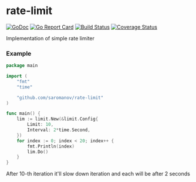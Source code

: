 # rate-limit
[![GoDoc](https://godoc.org/github.com/saromanov/rate-limit?status.png)](https://godoc.org/github.com/saromanov/rate-limit)
[![Go Report Card](https://goreportcard.com/badge/github.com/saromanov/rate-limit)](https://goreportcard.com/report/github.com/saromanov/rate-limit)
[![Build Status](https://travis-ci.org/saromanov/rate-limit.svg?branch=master)](https://travis-ci.org/saromanov/rate-limit)
[![Coverage Status](https://coveralls.io/repos/github/saromanov/rate-limit/badge.svg?branch=master)](https://coveralls.io/github/saromanov/rate-limit?branch=master)


Implementation of simple rate limiter

### Example
```go
package main

import (
	"fmt"
	"time"

	"github.com/saromanov/rate-limit"
)

func main() {
	lim := limit.New(&limit.Config{
		Limit: 10, 
		Interval: 2*time.Second,
	})
	for index := 0; index < 20; index++ {
		fmt.Println(index)
		lim.Do()
	}
}
```

After 10-th iteration it'll slow down iteration and each will be after 2 seconds